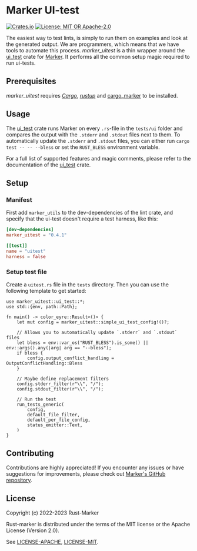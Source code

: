 # Marker UI-test

[![Crates.io](https://img.shields.io/crates/v/marker_uitest.svg)](https://crates.io/crates/marker_uitest)
[![License: MIT OR Apache-2.0](https://img.shields.io/crates/l/marker_uitest.svg)](#license)

The easiest way to test lints, is simply to run them on examples and look at the generated output. We are programmers, which means that we have tools to automate this process. *marker_uitest* is a thin wrapper around the [ui_test] crate for [Marker]. It performs all the common setup magic required to run ui-tests.

[ui_test]: https://crates.io/crates/ui_test
[Marker]: https://github.com/rust-marker/marker

## Prerequisites

*marker_uitest* requires *[Cargo]*, *[rustup]* and [cargo_marker] to be installed.

[Cargo]: https://github.com/rust-lang/cargo/
[rustup]: https://github.com/rust-lang/rustup/
[cargo_marker]: https://crates.io/crates/cargo_marker

## Usage

The [ui_test] crate runs Marker on every `.rs`-file in the `tests/ui` folder and compares the output with the `.stderr` and `.stdout` files next to them. To automatically update the `.stderr` and `.stdout` files, you can either run `cargo test -- -- --bless` or set the `RUST_BLESS` environment variable.

For a full list of supported features and magic comments, please refer to the documentation of the [ui_test] crate.

## Setup

### Manifest

First add `marker_utils` to the dev-dependencies of the lint crate, and specify that the ui-test doesn't require a test harness, like this:

<!-- region replace marker version stable -->
```toml
[dev-dependencies]
marker_uitest = "0.4.1"

[[test]]
name = "uitest"
harness = false
```
<!-- endregion replace marker version stable -->

### Setup test file

Create a `uitest.rs` file in the `tests` directory. Then you can use the following template to get started:

```rust,ignore
use marker_uitest::ui_test::*;
use std::{env, path::Path};

fn main() -> color_eyre::Result<()> {
    let mut config = marker_uitest::simple_ui_test_config!()?;

    // Allows you to automatically update `.stderr` and `.stdout` files
    let bless = env::var_os("RUST_BLESS").is_some() || env::args().any(|arg| arg == "--bless");
    if bless {
        config.output_conflict_handling = OutputConflictHandling::Bless
    }

    // Maybe define replacement filters
    config.stderr_filter(r"\\", "/");
    config.stdout_filter(r"\\", "/");

    // Run the test
    run_tests_generic(
        config,
        default_file_filter,
        default_per_file_config,
        status_emitter::Text,
    )
}
```

## Contributing

Contributions are highly appreciated! If you encounter any issues or have suggestions for improvements, please check out [Marker's GitHub repository](https://github.com/rust-marker/marker).

## License

Copyright (c) 2022-2023 Rust-Marker

Rust-marker is distributed under the terms of the MIT license or the Apache License (Version 2.0).

See [LICENSE-APACHE](https://github.com/rust-marker/marker/blob/master/LICENSE-APACHE), [LICENSE-MIT](https://github.com/rust-marker/marker/blob/master/LICENSE-MIT).
